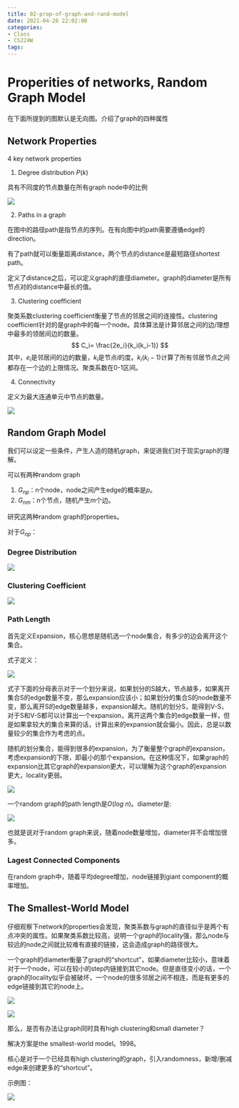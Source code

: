 ```yaml
---
title: 02-prop-of-graph-and-rand-model
date: 2021-04-26 22:02:00
categories:
- Class
- CS224W
tags:
---
```


# Properities of networks, Random Graph Model

在下面所提到的图默认是无向图。介绍了graph的四种属性

<!--more-->

## Network Properties

4 key network properties

1. Degree distribution $P(k)$

具有不同度的节点数量在所有graph node中的比例

![](02-prop-of-graph-and-rand-model/image-20210309220725684.png)

2. Paths in a graph

在图中的路径path是指节点的序列。在有向图中的path需要遵循edge的direction。

有了path就可以衡量距离distance，两个节点的distance是最短路径shortest path。

定义了distance之后，可以定义graph的直径diameter。graph的diameter是所有节点对的distance中最长的值。

3. Clustering coefficient

聚类系数clustering coefficient衡量了节点的邻居之间的连接性。clustering coefficient针对的是graph中的每一个node。具体算法是计算邻居之间的边/理想中最多的领居间边的数量。
$$
C_i= \frac{2e_i}{k_i(k_i-1)}
$$
其中，$e_i$是邻居间的边的数量，$k_i$是节点$i$的度。$k_i(k_i-1)$计算了所有邻居节点之间都存在一个边的上限情况。聚类系数在0-1区间。

4. Connectivity

定义为最大连通单元中节点的数量。

![](02-prop-of-graph-and-rand-model/image-20210309222007993.png)

## Random Graph Model

我们可以设定一些条件，产生人造的随机graph，来促进我们对于现实graph的理解。

可以有两种random graph

1. $G_{np}$：n个node，node之间产生edge的概率是$p$。
2. $G_{nm}$：n个节点，随机产生$m$个边。

研究这两种random graph的properties。

对于$G_{np}$：

### Degree Distribution

![](02-prop-of-graph-and-rand-model/image-20210322214919097.png)

### Clustering Coefficient

![](02-prop-of-graph-and-rand-model/image-20210322215556478.png)

### Path Length

首先定义Expansion，核心思想是随机选一个node集合，有多少的边会离开这个集合。

式子定义：

![](02-prop-of-graph-and-rand-model/image-20210323163010845.png)

式子下面的分母表示对于一个划分来说，如果划分的S越大，节点越多，如果离开集合S的edge数量不变，那么expansion应该小；如果划分的集合S的node数量不变，那么离开S的edge数量越多，expansion越大。随机的划分S，能得到V-S，对于S和V-S都可以计算出一个expansion，离开这两个集合的edge数量一样，但是如果拿较大的集合来算的话，计算出来的expansion就会偏小。因此，总是以数量较少的集合作为考虑的点。

随机的划分集合，能得到很多的expansion，为了衡量整个graph的expansion，考虑expansion的下限，即最小的那个expansion。在这种情况下，如果graph的expansion比其它graph的expansion更大，可以理解为这个graph的expansion更大，locality更弱。

![](02-prop-of-graph-and-rand-model/image-20210323163900359.png)

一个random graph的path length是$O(log\ n)$。diameter是:

![](02-prop-of-graph-and-rand-model/image-20210323170924449.png)

也就是说对于random graph来说，随着node数量增加，diameter并不会增加很多。

### Lagest Connected Components

在random graph中，随着平均degree增加，node链接到giant component的概率增加。

## The Smallest-World Model

仔细观察下network的properties会发现，聚类系数与graph的直径似乎是两个有点冲突的属性。如果聚类系数比较高，说明一个graph的locality强，那么node与较远的node之间就比较难有直接的链接，这会造成graph的路径很大。

一个graph的diameter衡量了graph的“shortcut”，如果diameter比较小，意味着对于一个node，可以在较小的step内链接到其它node。但是直径变小的话，一个graph的locality似乎会被破坏，一个node的很多邻居之间不相连，而是有更多的edge链接到其它的node上。

![](02-prop-of-graph-and-rand-model/image-20210323105306472.png)

![](02-prop-of-graph-and-rand-model/image-20210323105329615.png)

那么，是否有办法让graph同时具有high clustering和small diameter？

解决方案是the smallest-world model。1998。

核心是对于一个已经具有high clustering的graph，引入randomness，新增/删减edge来创建更多的“shortcut”。

示例图：

![](02-prop-of-graph-and-rand-model/image-20210323110103346.png)